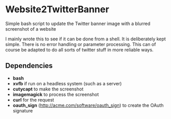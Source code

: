 # Website2TwitterBanner
Simple bash script to update the Twitter banner image with a blurred screenshot of a website

I mainly wrote this to see if it can be done from a shell. It is deliberately kept simple. There is no error handling or parameter processing. This can of course be adapted to do all sorts of twitter stuff in more reliable ways.

## Dependencies

* **bash**
* **xvfb** if run on a headless system (such as a server)
* **cutycapt** to make the screenshot
* **imagemagick** to process the screenshot
* **curl** for the request
* **oauth_sign** (http://acme.com/software/oauth_sign) to create the OAuth signature
